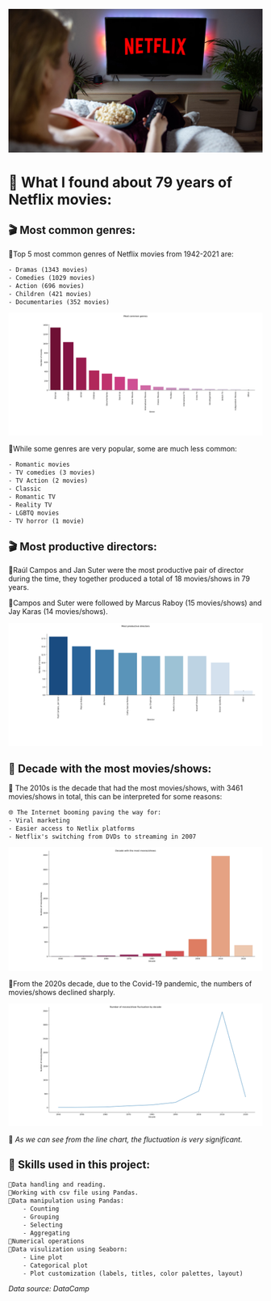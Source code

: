 ![](images/netflix.png)
# 🍿 What I found about 79 years of Netflix movies:

## 🎬 Most common genres:

🔹Top 5 most common genres of Netflix movies from 1942-2021 are:

    - Dramas (1343 movies)
    - Comedies (1029 movies)
    - Action (696 movies)
    - Children (421 movies)
    - Documentaries (352 movies)

![](images/common_gen.png)

🔹While some genres are very popular, some are much less common:

    - Romantic movies
    - TV comedies (3 movies)
    - TV Action (2 movies)
    - Classic
    - Romantic TV
    - Reality TV 
    - LGBTQ movies 
    - TV horror (1 movie)

## 🎬 Most productive directors: 

🔹Raúl Campos and Jan Suter were the most productive pair of director during the time, they together produced a total of 18 movies/shows in 79 years.

🔹Campos and Suter were followed by Marcus Raboy (15 movies/shows) and Jay Karas (14 movies/shows).

![](images/pro_dir.png)

## 📅 Decade with the most movies/shows:

🔹 The 2010s is the decade that had the most movies/shows, with 3461 movies/shows in total, this can be interpreted for some reasons:
    
    🌐 The Internet booming paving the way for:
    - Viral marketing
    - Easier access to Netlix platforms
    - Netflix's switching from DVDs to streaming in 2007

![](images/top_dec_bar.png)

🔹From the 2020s decade, due to the Covid-19 pandemic, the numbers of movies/shows declined sharply.

![](images/fluc.png)

📌 *As we can see from the line chart, the fluctuation is very significant.*

## 🧠 Skills used in this project:

    🔹Data handling and reading.
    🔹Working with csv file using Pandas.
    🔹Data manipulation using Pandas:
        - Counting
        - Grouping
        - Selecting
        - Aggregating
    🔹Numerical operations
    🔹Data visulization using Seaborn:
        - Line plot
        - Categorical plot
        - Plot customization (labels, titles, color palettes, layout)

*Data source: DataCamp*
